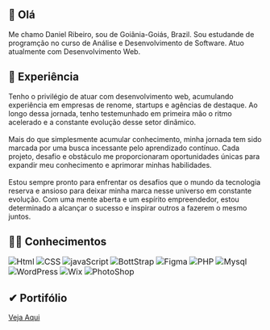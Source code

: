## 👋 Olá

Me chamo Daniel Ribeiro, sou de Goiânia-Goiás, Brazil. Sou estudande de programção no curso de Análise e Desenvolvimento de Software. Atuo atualmente com Desenvolvimento Web. 


## 🚀 Experiência

Tenho o privilégio de atuar com desenvolvimento web, acumulando experiência em empresas de renome, startups e agências de destaque. Ao longo dessa jornada, tenho testemunhado em primeira mão o ritmo acelerado e a constante evolução desse setor dinâmico.
<br><br>
Mais do que simplesmente acumular conhecimento, minha jornada tem sido marcada por uma busca incessante pelo aprendizado contínuo. Cada projeto, desafio e obstáculo me proporcionaram oportunidades únicas para expandir meu conhecimento e aprimorar minhas habilidades.
<br><br>
Estou sempre pronto para enfrentar os desafios que o mundo da tecnologia reserva e ansioso para deixar minha marca nesse universo em constante evolução. Com uma mente aberta e um espírito empreendedor, estou determinado a alcançar o sucesso e inspirar outros a fazerem o mesmo juntos.

## 👩‍💻 Conhecimentos

<img src="https://via.placeholder.com/90x40/f03611/ffffff?text=Html" alt="Html" style="font-size: 16;"> <img src="https://via.placeholder.com/90x40/005eeb/ffffff?text=CSS" alt="CSS" style="font-size: 16;"> <img src="https://via.placeholder.com/90x40/ebc400/ffffff?text=JavaS" alt="javaScript" style="font-size: 16;"> <img src="https://via.placeholder.com/90x40/b342f5/ffffff?text=BootS" alt="BottStrap" style="font-size: 16;"> <img src="https://via.placeholder.com/90x40/b300bd/ffffff?text=Figma" alt="Figma" style="font-size: 16;"> <img src="https://via.placeholder.com/90x40/3392ff/ffffff?text=PHP" alt="PHP" style="font-size: 16;">
 <img src="https://via.placeholder.com/90x40/f79205/ffffff?text=Mysql" alt="Mysql" style="font-size: 16;">  <img src="https://via.placeholder.com/90x40/039c00/ffffff?text=WordPress" alt="WordPress" style="font-size: 16;"> <img src="https://via.placeholder.com/90x40/8a0000/ffffff?text=Wix" alt="Wix" style="font-size: 16;"> <img src="https://via.placeholder.com/90x40/021dcc/ffffff?text=PhotoShop" alt="PhotoShop" style="font-size: 16;"> 

## ✔ Portifólio

<a href="https://danielpribeiro.github.io/MeuPortifolio/">Veja Aqui</a>





<!--
**DanielpRibeiro/DanielpRibeiro** is a ✨ _special_ ✨ repository because its `README.md` (this file) appears on your GitHub profile.

Here are some ideas to get you started:

- 🔭 I’m currently working on ...
- 🌱 I’m currently learning ...
- 👯 I’m looking to collaborate on ...
- 🤔 I’m looking for help with ...
- 💬 Ask me about ...
- 📫 How to reach me: ...
- 😄 Pronouns: ...
- ⚡ Fun fact: ...
-->
